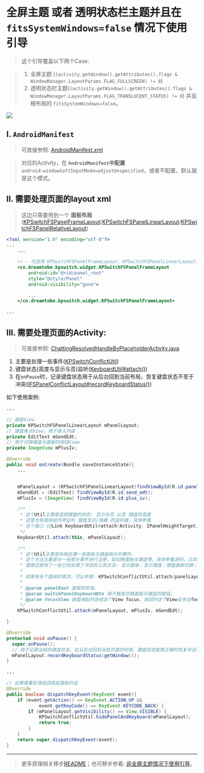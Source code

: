 # 全屏主题 或者 透明状态栏主题并且在`fitsSystemWindows=false` 情况下使用引导

> 这个引导覆盖以下两个Case:

> 1. 全屏主题 (`(activity.getWindow().getAttributes().flags & WindowManager.LayoutParams.FLAG_FULLSCREEN) != 0`)
> 2. 透明状态栏主题(`(activity.getWindow().getAttributes().flags & WindowManager.LayoutParams.FLAG_TRANSLUCENT_STATUS) != 0`) 并且 根布局的 `fitsSystemWindows=false`。

![][fullscreen_resolved_gif]

## I. `AndroidManifest`

> 可直接参照: [AndroidManifest.xml][AndroidManifest_xml_link]

> 对应的Activity，在 **`AndroidManifest`中配置** `android:windowSoftInputMode=adjustUnspecified`，或者不配置，默认就是这个模式。

## II. 需要处理页面的layout xml

> 这边只需要用到一个 **面板布局** ([KPSwitchFSPanelFrameLayout][KPSwitchFSPanelFrameLayout_link]/[KPSwitchFSPanelLinearLayout][KPSwitchFSPanelLinearLayout_link]/[KPSwitchFSPanelRelativeLayout][KPSwitchFSPanelRelativeLayout_link])

```xml
<?xml version="1.0" encoding="utf-8"?>
...
    ...

    <!-- 可选用 KPSwitchFSPanelFrameLayout、KPSwitchFSPanelLinearLayout、KPSwitchFSPanelRelativeLayout -->
    <cn.dreamtobe.kpswitch.widget.KPSwitchFSPanelFrameLayout
        android:id="@+id/panel_root"
        style="@style/Panel"
        android:visibility="gone">

        ...
    </cn.dreamtobe.kpswitch.widget.KPSwitchFSPanelFrameLayout>

...
```


## III. 需要处理页面的Activity:

> 可直接参照: [ChattingResolvedHandleByPlaceholderActivity.java][ChattingResolvedHandleByPlaceholderActivity_link]

1. 主要是处理一些事件([KPSwitchConflictUtil][KPSwitchConflictUtil_link])
2. 键盘状态(高度与显示与否)监听([KeyboardUtil#attach()][KeyboardUtil_attach_link])
3. 在`onPause`时，记录键盘状态用于从后台回到当前布局，恢复键盘状态不至于冲突([IFSPanelConflictLayout#recordKeyboardStatus()][IFSPanelConflictLayout_recordKeyboardStatus_link])

如下使用案例:

```java
...

// 面板View
private KPSwitchFSPanelLinearLayout mPanelLayout;
// 键盘焦点View，用于输入内容
private EditText mSendEdt;
// 用于切换键盘与面板的按钮View
private ImageView mPlusIv;

@Override
public void onCreate(Bundle saveInstanceState){
    ...


    mPanelLayout = (KPSwitchFSPanelLinearLayout)findViewById(R.id.panel_root);
    mSendEdt = (EditText) findViewById(R.id.send_edt);
    mPlusIv = (ImageView) findViewById(R.id.plus_iv);

    /**
     * 这个Util主要是监控键盘的状态: 显示与否 以及 键盘的高度
     * 这里也有提供给外界监听 键盘显示/隐藏 的监听器，具体参看
     * 这个接口 {@Link KeyboardUtil#attach(Activity, IPanelHeightTarget, OnKeyboardShowingListener)}
     */
    KeyboardUtil.attach(this, mPanelLayout);

    /**
     * 这个Util主要是协助处理一些面板与键盘相关的事件。
     * 这个方法主要是对一些相关事件进行注册，如切换面板与键盘等，具体参看源码，比较简单。
     * 里面还提供了一些已经处理了冲突的工具方法: 显示面板；显示键盘；键盘面板切换；隐藏键盘与面板；
     *
     * 如果有多个面板的需求，可以参看: KPSwitchConflictUtil.attach(panelLayout, focusView, switchClickListener, subPanelAndTriggers...)
     *
     * @param panelRoot 面板的布局。
     * @param switchPanelKeyboardBtn 用于触发切换面板与键盘的按钮。
     * @param focusView 键盘弹起时会给这个View focus，收回时这个View会失去focus，通常是发送的EditText。
     */
    KPSwitchConflictUtil.attach(mPanelLayout, mPlusIv, mSendEdt);

}

@Override
protected void onPause() {
  super.onPause();
  // 用于记录当前的键盘状态，在从后台回到当前页面的时候，键盘状态能够正确的恢复并且不会导致布局冲突。
  mPanelLayout.recordKeyboardStatus(getWindow());
}

...

// 如果需要处理返回收起面板的话
@Override
public boolean dispatchKeyEvent(KeyEvent event){
    if (event.getAction() == KeyEvent.ACTION_UP &&
            event.getKeyCode() == KeyEvent.KEYCODE_BACK) {
        if (mPanelLayout.getVisibility() == View.VISIBLE) {
            KPSwitchConflictUtil.hidePanelAndKeyboard(mPanelLayout);
            return true;
        }
    }
    return super.dispatchKeyEvent(event);
}
```

---

> 更多原理相关移步[README](https://github.com/Jacksgong/JKeyboardPanelSwitch/blob/master/README.md)；也可移步参看: [非全屏主题情况下使用引导](https://github.com/Jacksgong/JKeyboardPanelSwitch/blob/master/NON-FULLSCREEN_TUTORIAL.md)。


[fullscreen_resolved_gif]: https://raw.githubusercontent.com/Jacksgong/JKeybordPanelSwitch/master/art/fullscreen_resolved.gif
[AndroidManifest_xml_link]: https://github.com/Jacksgong/JKeyboardPanelSwitch/blob/master/app/src/main/AndroidManifest.xml#L25
[KPSwitchFSPanelFrameLayout_link]: https://github.com/Jacksgong/JKeyboardPanelSwitch/blob/master/library/src/main/java/cn/dreamtobe/kpswitch/widget/KPSwitchFSPanelFrameLayout.java
[KPSwitchFSPanelLinearLayout_link]: https://github.com/Jacksgong/JKeyboardPanelSwitch/blob/master/library/src/main/java/cn/dreamtobe/kpswitch/widget/KPSwitchFSPanelLinearLayout.java
[KPSwitchFSPanelRelativeLayout_link]: https://github.com/Jacksgong/JKeyboardPanelSwitch/blob/master/library/src/main/java/cn/dreamtobe/kpswitch/widget/KPSwitchFSPanelRelativeLayout.java
[ChattingResolvedHandleByPlaceholderActivity_link]: https://github.com/Jacksgong/JKeyboardPanelSwitch/blob/master/app/src/main/java/cn/dreamtobe/kpswitch/demo/activity/ChattingResolvedHandleByPlaceholderActivity.java
[KPSwitchConflictUtil_link]: https://github.com/Jacksgong/JKeyboardPanelSwitch/blob/master/library/src/main/java/cn/dreamtobe/kpswitch/util/KPSwitchConflictUtil.java
[KeyboardUtil_attach_link]: https://github.com/Jacksgong/JKeyboardPanelSwitch/blob/master/library/src/main/java/cn/dreamtobe/kpswitch/util/KeyboardUtil.java#L134
[IFSPanelConflictLayout_recordKeyboardStatus_link]: https://github.com/Jacksgong/JKeyboardPanelSwitch/blob/master/library/src/main/java/cn/dreamtobe/kpswitch/IFSPanelConflictLayout.java#L37
